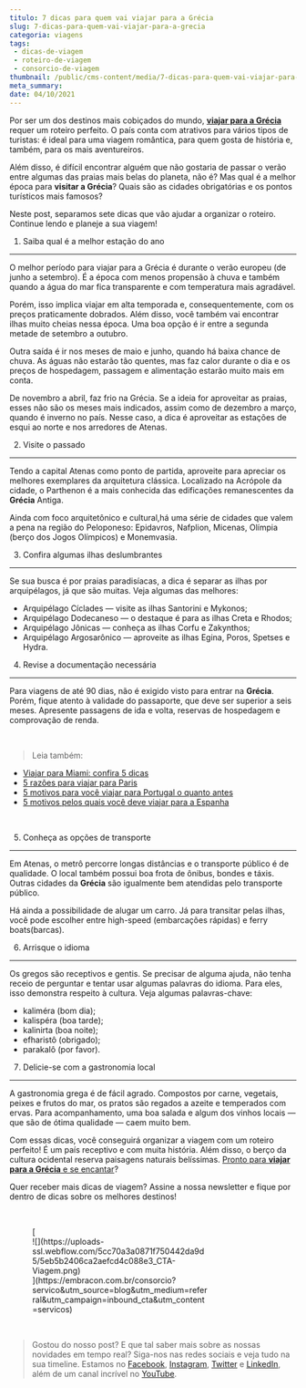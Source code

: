 ```yaml
---
titulo: 7 dicas para quem vai viajar para a Grécia
slug: 7-dicas-para-quem-vai-viajar-para-a-grecia
categoria: viagens
tags:
 - dicas-de-viagem
 - roteiro-de-viagem
 - consorcio-de-viagem
thumbnail: /public/cms-content/media/7-dicas-para-quem-vai-viajar-para-a-grecia.jpg
meta_summary: 
date: 04/10/2021
---
```

Por ser um dos destinos mais cobiçados do mundo, [**viajar para a Grécia**](https://www.embracon.com.br/consorcio-servicos) requer um roteiro perfeito. O país conta com atrativos para vários tipos de turistas: é ideal para uma viagem romântica, para quem gosta de história e, também, para os mais aventureiros.

Além disso, é difícil encontrar alguém que não gostaria de passar o verão entre algumas das praias mais belas do planeta, não é? Mas qual é a melhor época para **visitar a Grécia**? Quais são as cidades obrigatórias e os pontos turísticos mais famosos?

Neste post, separamos sete dicas que vão ajudar a organizar o roteiro. Continue lendo e planeje a sua viagem!

1. Saiba qual é a melhor estação do ano
---------------------------------------

O melhor período para viajar para a Grécia é durante o verão europeu (de junho a setembro). É a época com menos propensão à chuva e também quando a água do mar fica transparente e com temperatura mais agradável.

Porém, isso implica viajar em alta temporada e, consequentemente, com os preços praticamente dobrados. Além disso, você também vai encontrar ilhas muito cheias nessa época. Uma boa opção é ir entre a segunda metade de setembro a outubro.

Outra saída é ir nos meses de maio e junho, quando há baixa chance de chuva. As águas não estarão tão quentes, mas faz calor durante o dia e os preços de hospedagem, passagem e alimentação estarão muito mais em conta.

De novembro a abril, faz frio na Grécia. Se a ideia for aproveitar as praias, esses não são os meses mais indicados, assim como de dezembro a março, quando é inverno no país. Nesse caso, a dica é aproveitar as estações de esqui ao norte e nos arredores de Atenas.

2. Visite o passado
-------------------

Tendo a capital Atenas como ponto de partida, aproveite para apreciar os melhores exemplares da arquitetura clássica. Localizado na Acrópole da cidade, o Parthenon é a mais conhecida das edificações remanescentes da **Grécia** Antiga.

Ainda com foco arquitetônico e cultural,há uma série de cidades que valem a pena na região do Peloponeso: Epidavros, Nafplion, Micenas, Olímpia (berço dos Jogos Olímpicos) e Monemvasia.

3. Confira algumas ilhas deslumbrantes
--------------------------------------

Se sua busca é por praias paradisíacas, a dica é separar as ilhas por arquipélagos, já que são muitas. Veja algumas das melhores:

- Arquipélago Cíclades — visite as ilhas Santorini e Mykonos;
- Arquipélago Dodecaneso — o destaque é para as ilhas Creta e Rhodos;
- Arquipélago Jônicas — conheça as ilhas Corfu e Zakynthos;
- Arquipélago Argosarônico — aproveite as ilhas Egina, Poros, Spetses e Hydra.

4. Revise a documentação necessária
-----------------------------------

Para viagens de até 90 dias, não é exigido visto para entrar na **Grécia**. Porém, fique atento à validade do passaporte, que deve ser superior a seis meses. Apresente passagens de ida e volta, reservas de hospedagem e comprovação de renda.

‍

> Leia também:

- [Viajar para Miami: confira 5 dicas](https://www.embracon.com.br/blog/viajar-para-miami-confira-5-dicas)
- [5 razões para viajar para Paris](https://www.embracon.com.br/blog/5-razoes-para-viajar-para-paris)
- [5 motivos para você viajar para Portugal o quanto antes](https://www.embracon.com.br/blog/5-motivos-para-voce-viajar-para-portugal-o-quanto-antes)
- [5 motivos pelos quais você deve viajar para a Espanha](https://www.embracon.com.br/blog/5-motivos-pelos-quais-voce-deve-viajar-para-a-espanha)

‍

5. Conheça as opções de transporte
----------------------------------

Em Atenas, o metrô percorre longas distâncias e o transporte público é de qualidade. O local também possui boa frota de ônibus, bondes e táxis. Outras cidades da **Grécia** são igualmente bem atendidas pelo transporte público.

Há ainda a possibilidade de alugar um carro. Já para transitar pelas ilhas, você pode escolher entre high-speed (embarcações rápidas) e ferry boats(barcas).

6. Arrisque o idioma
--------------------

Os gregos são receptivos e gentis. Se precisar de alguma ajuda, não tenha receio de perguntar e tentar usar algumas palavras do idioma. Para eles, isso demonstra respeito à cultura. Veja algumas palavras-chave:

- kaliméra (bom dia);
- kalispéra (boa tarde);
- kalinirta (boa noite);
- efharistô (obrigado);
- parakalô (por favor).

7. Delicie-se com a gastronomia local
-------------------------------------

A gastronomia grega é de fácil agrado. Compostos por carne, vegetais, peixes e frutos do mar, os pratos são regados a azeite e temperados com ervas. Para acompanhamento, uma boa salada e algum dos vinhos locais — que são de ótima qualidade — caem muito bem.

Com essas dicas, você conseguirá organizar a viagem com um roteiro perfeito! É um país receptivo e com muita história. Além disso, o berço da cultura ocidental reserva paisagens naturais belíssimas. [Pronto para **viajar para a Grécia** e se encantar](https://www.embracon.com.br/consorcio-servicos)?

Quer receber mais dicas de viagem? Assine a nossa newsletter e fique por dentro de dicas sobre os melhores destinos!

‍

<figure class="w-richtext-figure-type-image w-richtext-align-center" style="max-width:310px">[<div>![](https://uploads-ssl.webflow.com/5cc70a3a0871f750442da9d5/5eb5b2406ca2aefcd4c088e3_CTA-Viagem.png)</div>](https://embracon.com.br/consorcio?servico&utm_source=blog&utm_medium=referral&utm_campaign=inbound_cta&utm_content=servicos)</figure>‍

> Gostou do nosso post? E que tal saber mais sobre as nossas novidades em tempo real? Siga-nos nas redes sociais e veja tudo na sua timeline. Estamos no [Facebook](https://www.facebook.com/embracon/), [Instagram](https://www.instagram.com/embraconoficial/), [Twitter](https://twitter.com/embracon) e [LinkedIn](https://www.linkedin.com/company/1018875/), além de um canal incrível no [YouTube](https://www.youtube.com/channel/UCL-Y0mv9zc73Iek48NLUBzQ).

‍
